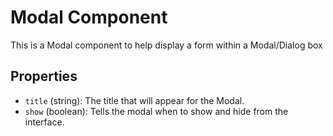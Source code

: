 # Modal Component

This is a Modal component to help display a form within a Modal/Dialog box

## Properties

 * `title` (string): The title that will appear for the Modal.
 * `show` (boolean): Tells the modal when to show and hide from the interface.
